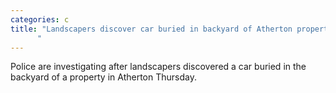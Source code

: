 ```yaml
---
categories: c
title: "Landscapers discover car buried in backyard of Atherton property police investigating
      "
---
```

Police are investigating after landscapers discovered a car buried in the backyard of a property in Atherton Thursday.
      